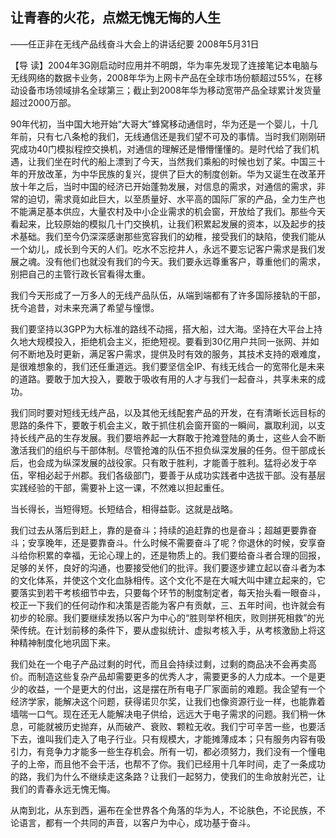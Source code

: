 ## 让青春的火花，点燃无愧无悔的人生

――任正非在无线产品线奋斗大会上的讲话纪要
2008年5月31日



【导  读】2004年3G刚启动时应用并不明朗，华为率先发现了连接笔记本电脑与无线网络的数据卡业务，2008年华为上网卡产品在全球市场份额超过55%，在移动设备市场领域排名全球第三；截止到2008年华为移动宽带产品全球累计发货量超过2000万部。



90年代初，当中国大地开始“大哥大”蜂窝移动通信时，华为还是一个婴儿，十几年前，只有七八条枪的我们，无线通信还是我们望不可及的事情。当时我们刚刚研究成功40门模拟程控交换机，对通信的理解还是懵懵懂懂的。是时代给了我们机遇，让我们坐在时代的船上漂到了今天，当然我们乘船的时候也划了桨。中国三十年的开放改革，为中华民族的复兴，提供了巨大的制度创新。华为又诞生在改革开放十年之后，当时中国的经济已开始蓬勃发展，对信息的需求，对通信的需求，非常的迫切，需求竟如此巨大，以至质量好、水平高的国际厂家的产品，全力生产也不能满足基本供应，大量农村及中小企业需求的机会窗，开放给了我们。那些今天看起来，比较原始的模拟几十门交换机，让我们积累起发展的资本，以及起步的技术基础。我们至今仍深深感谢那些宽容我们的幼稚，接受我们的缺陷，使我们能从一个幼儿，成长到今天的人们。吃水不忘挖井人，永远不要忘记客户需求是我们发展之魂。没有他们也就没有我们的今天。我们要永远尊重客户，尊重他们的需求，别把自己的主管行政长官看得太重。

我们今天形成了一万多人的无线产品队伍，从端到端都有了许多国际接轨的干部，抚今追昔，对未来充满了希望与憧憬。

我们要坚持以3GPP为大标准的路线不动摇，搭大船，过大海。坚持在大平台上持久地大规模投入，拒绝机会主义，拒绝短视。要看到30亿用户共同一张网、并如何不断地及时更新，满足客户需求，提供及时有效的服务，其技术支持的艰难度，是很难想象的，我们还任重道远。我们要坚信全IP、有线无线合一的宽带化是未来的道路。要敢于加大投入，要敢于吸收有用的人才与我们一起奋斗，共享未来的成功。

我们同时要对短线无线产品，以及其他无线配套产品的开发，在有清晰长远目标的思路的条件下，要敢于机会主义，敢于抓住机会窗开窗的一瞬间，赢取利润，以支持长线产品的生存发展。我们要培养起一大群敢于抢滩登陆的勇士，这些人会不断激活我们的组织与干部体制。尽管抢滩的队伍不担负纵深发展的任务。但干部成长后，也会成为纵深发展的战役家。只有敢于胜利，才能善于胜利。猛将必发于卒伍，宰相必起于州郡。我们各级部门，要善于从成功实践者中选拔干部。没有基层实践经验的干部，需要补上这一课，不然难以担起重任。

当长得长，当短得短。长短结合，相得益彰。这就是战略。

我们过去从落后到赶上，靠的是奋斗；持续的追赶靠的也是奋斗；超越更要靠奋斗；安享晚年，还是要靠奋斗。什么时候不需要奋斗了呢？你退休的时候，安享奋斗给你积累的幸福，无论心理上的，还是物质上的。我们要给奋斗者合理的回报，足够的关怀，良好的沟通，也要接受他们的批评。我们要逐步建立起以奋斗者为本的文化体系，并使这个文化血脉相传。这个文化不是在大喊大叫中建立起来的，它要落实到若干考核细节中去，只要每个环节的制度制定者，每天抬头看一眼奋斗，校正一下我们的任何动作和决策是否能为客户有贡献，三、五年时间，也许就会有初步的轮廓。我们要继续发扬以客户为中心的“胜则举杯相庆，败则拼死相救”的光荣传统。在计划前移的条件下，要从虚拟统计、虚拟考核入手，从考核激励上将这种精神制度化地巩固下来。

我们处在一个电子产品过剩的时代，而且会持续过剩，过剩的商品决不会再卖高价。而制造这些复杂产品却需要更多的优秀人才，需要更多的人力成本。一个是更少的收益，一个是更大的付出，这是摆在所有电子厂家面前的难题。我企望有一个经济学家，能解决这个问题，获得诺贝尔奖，让我们也像资源行业一样，也能靠着墙喘一口气。现在还无人能解决电子供给，远远大于电子需求的问题。我们稍一休息，可能就被历史抛弃，从而破产、衰败、颗粒无收。我们宁可辛苦一些，也要活下去，谁叫我们走入了电子行业。只有规模大，才能摊薄成本；只有服务内容有吸引力，有竞争力才能多一些生存机会。所有一切，都必须努力，我们没有一个懂电子的上帝，而且他不会干活，也帮不了你。我们已经用十几年时间，走了一条成功的路，我们为什么不继续走这条路？让我们一起努力，使我们的生命放射光芒，让我们的青春永远无愧无悔。

从南到北，从东到西，遍布在全世界各个角落的华为人，不论肤色，不论民族，不论语言，都有一个共同的声音，以客户为中心，成功基于奋斗。
